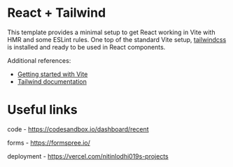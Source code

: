 # React + Tailwind

This template provides a minimal setup to get React working in Vite with HMR and some ESLint rules. One top of the standard Vite setup, [tailwindcss](https://tailwindcss.com/) is installed and ready to be used in React components.

Additional references:
* [Getting started with Vite](https://vitejs.dev/guide/)
* [Tailwind documentation](https://tailwindcss.com/docs/installation)

# Useful links

code - https://codesandbox.io/dashboard/recent

forms - https://formspree.io/

deployment - https://vercel.com/nitinlodhi019s-projects
